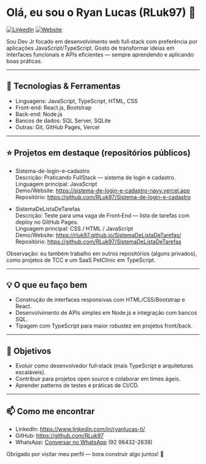 # Olá, eu sou o Ryan Lucas (RLuk97) 👋

[![LinkedIn](https://img.shields.io/badge/LinkedIn-Connect-blue?logo=linkedin&logoColor=white)](https://www.linkedin.com/in/ryanlucas-ti/)
[![Website](https://img.shields.io/badge/Portfolio-GitHub-black?logo=github&logoColor=white)](https://github.com/RLuk97)

Sou Dev Jr focado em desenvolvimento web full‑stack com preferência por aplicações JavaScript/TypeScript. Gosto de transformar ideias em interfaces funcionais e APIs eficientes — sempre aprendendo e aplicando boas práticas.

---

## 🚀 Tecnologias & Ferramentas
- Linguagens: JavaScript, TypeScript, HTML, CSS
- Front-end: React.js, Bootstrap
- Back-end: Node.js
- Bancos de dados: SQL Server, SQLite
- Outras: Git, GitHub Pages, Vercel

---

## ⭐ Projetos em destaque (repositórios públicos)

- Sistema-de-login-e-cadastro  
  Descrição: Praticando FullStack — sistema de login e cadastro.  
  Linguagem principal: JavaScript  
  Demo/Website: https://sistema-de-login-e-cadastro-navy.vercel.app  
  Repositório: https://github.com/RLuk97/Sistema-de-login-e-cadastro

- SistemaDeListaDeTarefas  
  Descrição: Teste para uma vaga de Front‑End — lista de tarefas com deploy no GitHub Pages.  
  Linguagem principal: CSS / HTML / JavaScript  
  Demo/Website: https://rluk97.github.io/SistemaDeListaDeTarefas/  
  Repositório: https://github.com/RLuk97/SistemaDeListaDeTarefas

Observação: eu também trabalho em outros repositórios (alguns privados), como projetos de TCC e um SaaS PetClinic em TypeScript.

---

## 💡 O que eu faço bem
- Construção de interfaces responsivas com HTML/CSS/Bootstrap e React.
- Desenvolvimento de APIs simples em Node.js e integração com bancos SQL.
- Tipagem com TypeScript para maior robustez em projetos front/back.

---

## 🎯 Objetivos
- Evoluir como desenvolvedor full‑stack (mais TypeScript e arquiteturas escaláveis).
- Contribuir para projetos open source e colaborar em times ágeis.
- Aprender patterns de testes e práticas de CI/CD.

---

## 📫 Como me encontrar
- LinkedIn: https://www.linkedin.com/in/ryanlucas-ti/  
- GitHub: https://github.com/RLuk97  
- WhatsApp: [Conversar no WhatsApp](https://wa.me/5592984322839) (92 98432-2839)

Obrigado por visitar meu perfil — bora construir algo juntos! 🚀
